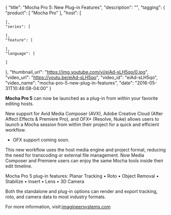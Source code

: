 {
  "title": "Mocha Pro 5: New Plug-in Features",
  "description": "",
  "tagging": {
    "product": [
      "Mocha Pro"
    ],
    "host": [

    ],
    "series": [

    ],
    "feature": [

    ],
    "language": [

    ]
  },
  "thumbnail_url": "https://img.youtube.com/vi/eiAd-sLH5qo/0.jpg",
  "video_url": "https://youtu.be/eiAd-sLH5qo",
  "video_id": "eiAd-sLH5qo",
  "video_name": "mocha-pro-5-new-plug-in-features",
  "date": "2016-05-31T10:48:08-04:00"
}

**Mocha Pro 5** can now be launched as a plug-in from within your favorite editing hosts.

New support for Avid Media Composer (AVX), Adobe Creative Cloud (After Affect
Effects &amp; Premiere Pro), and OFX* (Resolve, Nuke) allows users to launch a
Mocha session from within their project for a quick and efficient workflow.

* OFX support coming soon.

This new workflow uses the host media engine and project format, reducing the
need for transcoding or external file management. Now Media Composer and
Premiere users can enjoy the same Mocha tools inside their edit timeline.

Mocha Pro 5 plug-in features: Planar Tracking • Roto • Object Removal •
Stabilize • Insert • Lens • 3D Camera

Both the standalone and plug-in options can render and export tracking, roto,
and camera data to most industry formats.

For more information,
visit:[imagineersystems.com](http://www.imagineersystems.com/)
